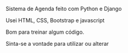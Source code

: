 Sistema de Agenda feito com Python e Django

Usei HTML, CSS, Bootstrap e javascript

Bom para treinar algum código.

Sinta-se a vontade para utilizar ou alterar
